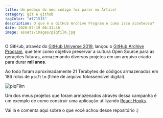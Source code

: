 ```yaml
---
title: Um pedaço do meu código foi parar no Ártico!
category: git e github
tagColor: "#171515"
description: O que é o GitHub Archive Program e como isso aconteceu?
date: 2020-07-19 06:31:36
image: assets/images/piqfilm.jpg
---
```

O GitHub, atravéz do [GitHub Universe 2019](https://github.blog/2019-11-13-universe-day-one/), lançou o [GitHub Archive Program](https://archiveprogram.github.com/), que tem como objetivo preservar a cultura Open Source para as gerações futuras, armazenando diversos projetos em um arquivo criado para durar **mil anos**.

Ao todo foram aproximadamente 21 Terabytes de códigos armazenados em 186 rolos de `piqFilm` (filme de arquivo fotossensível digital).

![piqFilm](https://i2.wp.com/user-images.githubusercontent.com/57737777/87615227-10bf8580-c6c7-11ea-8e54-048a1483b96f.jpg?resize=3543%2C2466&ssl=1)

Um dos meus projetos que foram armazenados através dessa campanha é um exemplo de como construir uma aplicação utilizando [React Hooks](https://github.com/coderamos/example-react-hooks).

Vai lá e comenta aqui sobre o que você achou desse repositório :)